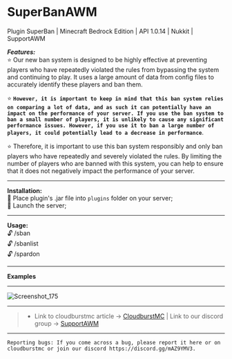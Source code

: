 # SuperBanAWM
Plugin SuperBan | Minecraft Bedrock Edition | API 1.0.14 | Nukkit | SupportAWM


***Features:***<br />
:star: Our new ban system is designed to be highly effective at preventing players who have repeatedly violated the rules from bypassing the system and continuing to play. It uses a large amount of data from config files to accurately identify these players and ban them.<br />

:star: **``However, it is important to keep in mind that this ban system relies on comparing a lot of data, and as such it can potentially have an impact on the performance of your server. If you use the ban system to ban a small number of players, it is unlikely to cause any significant performance issues. However, if you use it to ban a large number of players, it could potentially lead to a decrease in performance``**.<br />

:star: Therefore, it is important to use this ban system responsibly and only ban players who have repeatedly and severely violated the rules. By limiting the number of players who are banned with this system, you can help to ensure that it does not negatively impact the performance of your server.<br />

---

**Installation:**<br />
:black_square_button: Place plugin's .jar file into `plugins` folder on your server;<br />
:black_square_button: Launch the server;<br />

---

**Usage:**<br />
:unlock: /sban <player> <reason> <br />
:unlock: /sbanlist <br />
:unlock: /spardon <player> <br />

---

**Examples**

---

![Screenshot_175](https://user-images.githubusercontent.com/86683320/210269087-51bb14c9-2479-4fc9-9c29-b86f9b043e1f.png)

---

> * Link to cloudburstmc article -> [CloudburstMC](wait) | Link to our discord group -> [SupportAWM](https://discord.gg/mAZ9YMV3)

---


```
Reporting bugs: If you come across a bug, please report it here or on cloudburstmc or join our discord https://discord.gg/mAZ9YMV3.
```
